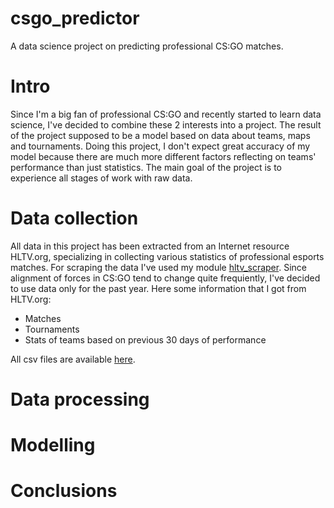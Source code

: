 # csgo_predictor
A data science project on predicting professional CS:GO matches.
# Intro
Since I'm a big fan of professional CS:GO and recently started to learn data science, I've decided to combine these 2 interests into a project. The result of the project supposed to be a model based on data about teams, maps and tournaments. Doing this project, I don't expect great accuracy of my model because there are much more different factors reflecting on teams' performance than just statistics. The main goal of the project is to experience all stages of work with raw data.  
# Data collection
All data in this project has been extracted from an Internet resource HLTV.org, specializing in collecting various statistics of professional esports matches. For scraping the data I've used my module [hltv_scraper](https://github.com/kiritango/hltv_scraper). Since alignment of forces in CS:GO tend to change quite frequiently, I've decided to use data only for the past year. Here some information that I got from HLTV.org: 
- Matches
- Tournaments
- Stats of teams based on previous 30 days of performance

All csv files are available [here](https://github.com/kiritango/csgo_predictor/tree/main/data).

# Data processing
# Modelling
# Conclusions
